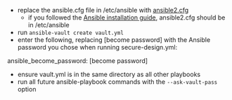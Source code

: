 - replace the ansible.cfg file in /etc/ansible with [ansible2.cfg](../Ansible/config/ansible2.cfg)
  - if you followed the [Ansible installation guide](Ansible%20Installation.md), ansible2.cfg should be in /etc/ansible
- run `ansible-vault create vault.yml`
- enter the following, replacing [become password] with the Ansible password you chose when running secure-design.yml:

ansible_become_password: [become password]
- ensure vault.yml is in the same directory as all other playbooks
- run all future ansible-playbook commands with the `--ask-vault-pass` option
